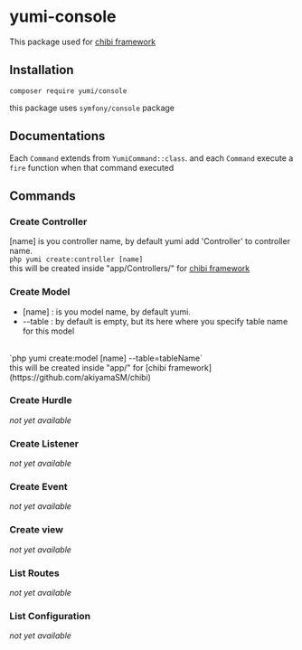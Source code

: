 # yumi-console
This package used for [chibi framework](https://github.com/akiyamaSM/chibi)
## Installation
```
composer require yumi/console
```
this package uses `symfony/console` package

## Documentations

Each `Command` extends from `YumiCommand::class`. and each `Command` execute a `fire` function when that command executed

## Commands

### Create Controller

[name] is you controller name, by default yumi add 'Controller' to controller name.
<br>
	`php yumi create:controller [name]`
<br>
this will be created inside "app/Controllers/" for [chibi framework](https://github.com/akiyamaSM/chibi)

### Create Model

- [name] : is you model name, by default yumi.
- --table : by default is empty, but its here where you specify table name for this model
<br>
	`php yumi create:model [name] --table=tableName`
<br>
this will be created inside "app/" for [chibi framework](https://github.com/akiyamaSM/chibi)

### Create Hurdle
_not yet available_
### Create Listener
_not yet available_
### Create Event
_not yet available_
### Create view
_not yet available_

### List Routes
_not yet available_
### List Configuration
_not yet available_